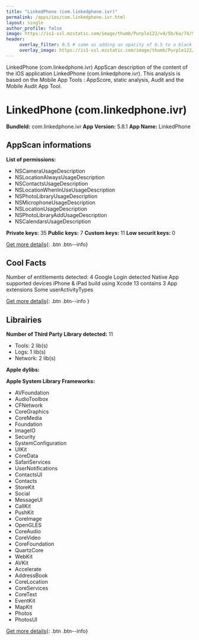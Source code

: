 ```yaml
---
title: "LinkedPhone (com.linkedphone.ivr)"
permalink: /apps/ios/com.linkedphone.ivr.html
layout: single
author_profile: false
image: https://is1-ssl.mzstatic.com/image/thumb/Purple122/v4/5b/6a/74/5b6a743f-5eb2-4a44-5688-ddb8d53d9c08/AppIcon-3-1x_U007emarketing-0-7-0-sRGB-85-220.png/512x512bb.jpg
header: 
     overlay_filter: 0.5 # same as adding an opacity of 0.5 to a black background
     overlay_image: https://is1-ssl.mzstatic.com/image/thumb/Purple122/v4/5b/6a/74/5b6a743f-5eb2-4a44-5688-ddb8d53d9c08/AppIcon-3-1x_U007emarketing-0-7-0-sRGB-85-220.png/512x512bb.jpg
---
```

LinkedPhone (com.linkedphone.ivr) AppScan description of the content of the iOS application LinkedPhone (com.linkedphone.ivr). This analysis is based on the Mobile App Tools : AppScore, static analysis, Audit and the Mobile Audit App Tool.

# LinkedPhone (com.linkedphone.ivr)

**BundleId:** com.linkedphone.ivr
**App Version:** 5.8.1
**App Name:** LinkedPhone


## AppScan informations 

**List of permissions:** 
- NSCameraUsageDescription
- NSLocationAlwaysUsageDescription
- NSContactsUsageDescription
- NSLocationWhenInUseUsageDescription
- NSPhotoLibraryUsageDescription
- NSMicrophoneUsageDescription
- NSLocationUsageDescription
- NSPhotoLibraryAddUsageDescription
- NSCalendarsUsageDescription
  
  
**Private keys:** 35
**Public keys:** 7
**Custom keys:** 11
**Low securit keys:** 0
  
[Get more details](/pricing.html){: .btn .btn--info}

## Cool Facts

Number of entitlements detected: 4
Google Login detected
Native App
supported devices iPhone & iPad
build using Xcode 13
contains 3 App extensions
Some userActivityTypes
  
[Get more details](/pricing.html){: .btn .btn--info }

## Librairies 
**Number of Third Party Library detected:** 11
- Tools: 2 lib(s)
- Logs: 1 lib(s)
- Network: 2 lib(s)


**Apple dylibs:**


**Apple System Library Frameworks:**
- AVFoundation
- AudioToolbox
- CFNetwork
- CoreGraphics
- CoreMedia
- Foundation
- ImageIO
- Security
- SystemConfiguration
- UIKit
- CoreData
- SafariServices
- UserNotifications
- ContactsUI
- Contacts
- StoreKit
- Social
- MessageUI
- CallKit
- PushKit
- CoreImage
- OpenGLES
- CoreAudio
- CoreVideo
- CoreFoundation
- QuartzCore
- WebKit
- AVKit
- Accelerate
- AddressBook
- CoreLocation
- CoreServices
- CoreText
- EventKit
- MapKit
- Photos
- PhotosUI


  
[Get more details](/pricing.html){: .btn .btn--info}

